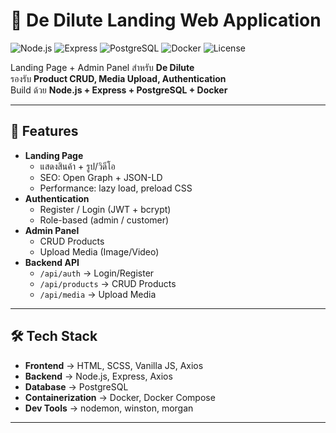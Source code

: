 # 🥤 De Dilute Landing Web Application

![Node.js](https://img.shields.io/badge/Node.js-18.x-green?logo=node.js)
![Express](https://img.shields.io/badge/Express.js-Backend-lightgrey?logo=express)
![PostgreSQL](https://img.shields.io/badge/PostgreSQL-DB-blue?logo=postgresql)
![Docker](https://img.shields.io/badge/Docker-Compose-blue?logo=docker)
![License](https://img.shields.io/badge/license-MIT-green)

Landing Page + Admin Panel สำหรับ **De Dilute**  
รองรับ **Product CRUD, Media Upload, Authentication**  
Build ด้วย **Node.js + Express + PostgreSQL + Docker**

---

## 🚀 Features
- **Landing Page**
  - แสดงสินค้า + รูป/วิดีโอ
  - SEO: Open Graph + JSON-LD
  - Performance: lazy load, preload CSS
- **Authentication**
  - Register / Login (JWT + bcrypt)
  - Role-based (admin / customer)
- **Admin Panel**
  - CRUD Products
  - Upload Media (Image/Video)
- **Backend API**
  - `/api/auth` → Login/Register
  - `/api/products` → CRUD Products
  - `/api/media` → Upload Media

---

## 🛠️ Tech Stack
- **Frontend** → HTML, SCSS, Vanilla JS, Axios  
- **Backend** → Node.js, Express, Axios  
- **Database** → PostgreSQL  
- **Containerization** → Docker, Docker Compose  
- **Dev Tools** → nodemon, winston, morgan  

---